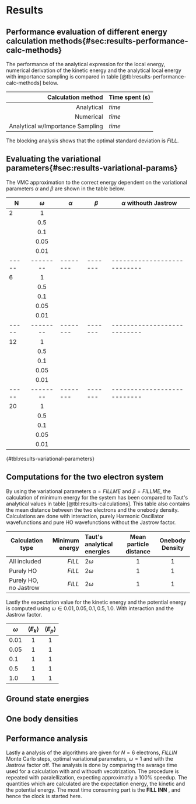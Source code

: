 # Results

## Performance evaluation of different energy calculation methods{#sec:results-performance-calc-methods}

The performance of the analytical expression for the local energy, numerical derivation of the kinetic energy and the analytical local energy with importance sampling is compared in table [@tbl:results-performance-calc-methods] below.

| **Calculation method**            | **Time spent (s)**    |
| ----:                             | ---                   |
| Analytical                        | $time$                |
| Numerical                         | $time$                |
| Analytical w/Importance Sampling  | $time$                |{#tbl:results-performance-calc-methods} 

The blocking analysis shows that the optimal standard deviation is $FILL$.

## Evaluating the variational parameters{#sec:results-variational-params}


The VMC approximation to the correct energy dependent on the variational parameters $\alpha$ and $\beta$ are shown in the table below.


| N     	| $\omega$ 	| $\alpha$ 	| $\beta$ 	| $\alpha$ withouth Jastrow 	|
|-------	|:---------:|----------	|---------	|---------------------------	|
| 2     	| 1        	|          	|         	|                           	|
|       	| 0.5      	|          	|         	|                           	|
|       	| 0.1      	|          	|         	|                           	|
|       	| 0.05     	|          	|         	|                           	|
|       	| 0.01     	|          	|         	|                           	|
| ----- 	| -------- 	| -------- 	| ------- 	| --------------------------- 	|
| 6     	| 1        	|          	|         	|                           	|
|       	|  0.5     	|          	|         	|                           	|
|       	| 0.1      	|          	|         	|                           	|
|       	| 0.05     	|          	|         	|                           	|
|       	| 0.01     	|          	|         	|                           	|
| ----- 	| -------- 	| -------- 	| ------- 	| ---------------------------   |
| 12    	| 1        	|          	|         	|                           	|
|       	| 0.5      	|          	|         	|                           	|
|       	| 0.1      	|          	|         	|                           	|
|       	| 0.05     	|          	|         	|                           	|
|       	| 0.01     	|          	|         	|                           	|
| ----- 	| -------- 	| -------- 	| ------- 	| --------------------------- 	|
| 20    	| 1        	|          	|         	|                           	|
|       	| 0.5      	|          	|         	|                           	|
|       	| 0.1      	|          	|         	|                           	|
|       	| 0.05     	|          	|         	|                           	|
|       	| 0.01     	|          	|         	|                           	|
{#tbl:results-variational-parameters} 
## Computations for the two electron system

By using the variational parameters $\alpha = FILL ME$ and $\beta = FILL ME$, the calculation of minimum energy for the system has been compared to Taut's analytical values in table [@tbl:results-calculations]. This table also contains the mean distance between the two electrons and the onebody density. Calculations are done with interaction, purely Harmonic Oscillator wavefunctions and pure HO wavefunctions without the Jastrow factor.

| **Calculation type** | **Minimum energy**| **Taut's analytical energies**| **Mean particle distance** | **Onebody Density**|
|---    | ---: | :--- | :---: | :---: |
| All included | $FILL$ | $2\omega$ |    $1$  |   $1$  |
| Purely HO | $FILL$ | $2\omega$ |    $1$  |   $1$  |
| Purely HO, no Jastrow | $FILL$ | $2\omega$ |    $1$  |   $1$  |{#tbl:results-calculations}

Lastly the expectation value for the kinetic energy and the potential energy is computed using $\omega \in {0.01, 0.05, 0.1, 0.5, 1.0}$. With interaction and the Jastrow factor.

| **$\omega$**| **$\langle E_k \rangle$**| **$\langle E_p \rangle$** |
| --- | :---: | :---: |
| $0.01$    | $1$   |    $1$  |
| $0.05$    | $1$   |    $1$  |
| $0.1$     | $1$   |    $1$  |
| $0.5$     | $1$   |    $1$  |
| $1.0$     | $1$   |    $1$  |{#tbl:results-calculations-omega}



## Ground state energies


## One body densities

## Performance analysis
<!--  -->
Lastly a analysis of the algorithms are given for $N = 6$ electrons, $FILL IN$ Monte Carlo steps, optimal variational parameters, $\omega = 1$ and with the Jastrow factor off. The analysis is done by comparing the avarage time used for a calculation with and withouth vecotrization. The procedure is repeated with paralellization, expecting approximatly a 100% speedup.  The quantities which are calculated are the expectation energy, the kinetic and the potential energy. The most time consuming part is the **FILL INN** , and hence the clock is started here. 

<!-- Nececerry to write something about which computers/specs the analysis is done at?? -->
